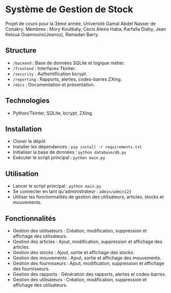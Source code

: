 # Système de Gestion de Stock
Projet de cours pour la 3ème année, Université Gamal Abdel Nasser de Conakry.
Membres : Mory Koulibaly, Cecis Alexis Haba, Karfalla Diaby, Jean Keloua Ouamouno(Jeanos), Ramadan Barry.

## Structure
- `/backend` : Base de données SQLite et logique métier.
- `/frontend` : Interfaces Tkinter.
- `/security` : Authentification bcrypt.
- `/reporting` : Rapports, alertes, codes-barres ZXing.
- `/docs` : Documentation et présentation.

## Technologies
- Python/Tkinter, SQLite, bcrypt, ZXing.

## Installation
- Cloner le dépôt
- Installer les dépendances : `pip install -r requirements.txt`
- Initialiser la base de données : `python database/db.py`
- Exécuter le script principal : `python main.py`

## Utilisation
- Lancer le script principal : `python main.py`
- Se connecter en tant qu'administrateur : `admin/admin123`
- Utiliser les fonctionnalités de gestion des utilisateurs, articles, stocks et mouvements.

## Fonctionnalités
- Gestion des utilisateurs : Création, modification, suppression et affichage des utilisateurs.
- Gestion des articles : Ajout, modification, suppression et affichage des articles.
- Gestion des stocks : Ajout, sortie et affichage des stocks.
- Gestion des mouvements : Ajout, sortie et affichage des mouvements.
- Gestion des fournisseurs : Ajout, modification, suppression et affichage des fournisseurs.
- Gestion des rapports : Génération des rapports, alertes et codes-barres.
- Gestion des utilisateurs : Création, modification, suppression et affichage des utilisateurs.

